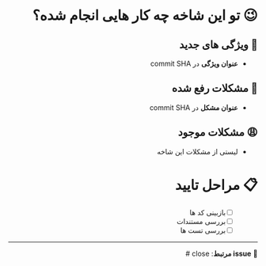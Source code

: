 <div dir="rtl">

# &rlm;😉 تو این شاخه چه کار هایی انجام شده؟

## &rlm;🚀 ویژگی های جدید

- **عنوان ویژگی** در commit SHA

## &rlm;🐞 مشکلات رفع شده

- **عنوان مشکل** در commit SHA

## &rlm;😩 مشکلات موجود

- لیستی از مشکلات این شاخه

# &rlm;📋 مراحل تایید

- [ ] &emsp;&ensp; بازبینی کد ها
- [ ] &emsp;&ensp; بررسی مستندات
- [ ] &emsp;&ensp; بررسی تست ها

---

&rlm;🔗 **issue مرتبط**: close #

</div>
